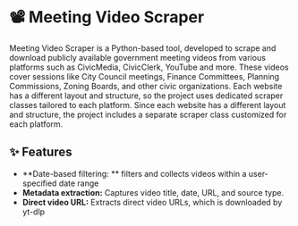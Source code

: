 # 📽️ Meeting Video Scraper
Meeting Video Scraper is a Python-based tool,  developed to scrape and download publicly available government meeting videos from various platforms such as CivicMedia, CivicClerk, YouTube and more.
These videos cover sessions like City Council meetings, Finance Committees, Planning Commissions, Zoning Boards, and other civic organizations.
Each website has a different layout and structure, so the project uses dedicated scraper classes tailored to each platform.
Since each website has a different layout and structure, the project includes a separate scraper class customized for each platform.

## ✨ Features

- **Date-based filtering: **
  filters and collects videos within a user-specified date range
- **Metadata extraction:** Captures video title, date, URL, and source type.
- **Direct video URL:** Extracts direct video URLs, which is downloaded by yt-dlp
  
